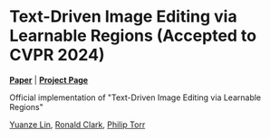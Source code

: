 # Text-Driven Image Editing via Learnable Regions (Accepted to CVPR 2024)

**[Paper](https://arxiv.org/pdf/2403.17237)** | **[Project Page](https://yuanze-lin.me/DreamPolisher_page/)**

Official implementation of "Text-Driven Image Editing via Learnable Regions" 

[Yuanze Lin](https://yuanze-lin.me/), [Ronald Clark]([https://wenz116.github.io/](https://www.ron-clark.com/)), [Philip Torr]([https://sites.google.com/site/yihsuantsai/](https://eng.ox.ac.uk/people/philip-torr/)https://eng.ox.ac.uk/people/philip-torr/)
